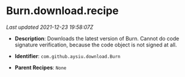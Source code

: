# Burn.download.recipe

_Last updated 2021-12-23 19:58:07Z_

- **Description**: Downloads the latest version of Burn. Cannot do code signature verification, because the code object is not signed at all.

- **Identifier**: `com.github.aysiu.download.Burn`

- **Parent Recipes**: `None`